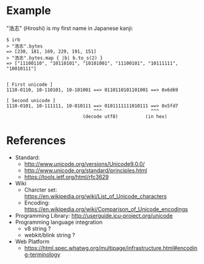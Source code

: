 <!--
{
  "title": "Unicode and UTF",
  "date": "2017-03-22T02:27:55+09:00",
  "category": "",
  "tags": ["spec"],
  "draft": true
}
-->

# Example

"浩志" (Hiroshi) is my first name in Japanese kanji:

```
$ irb
> "浩志".bytes
=> [230, 181, 169, 229, 191, 151]
> "浩志".bytes.map { |b| b.to_s(2) }
=> ["11100110", "10110101", "10101001", "11100101", "10111111", "10010111"]


[ First unicode ]
1110-0110, 10-110101, 10-101001 ==> 0110110101101001 ==> 0x6d69

[ Second unicode ]
1110-0101, 10-111111, 10-010111 ==> 0101111111010111 ==> 0x5fd7
                                ^^^                  ^^^
                            (decode utf8)          (in hex)
```

# References

- Standard:
  - http://www.unicode.org/versions/Unicode9.0.0/
  - http://www.unicode.org/standard/principles.html
  - https://tools.ietf.org/html/rfc3629
- Wiki
  - Charcter set: https://en.wikipedia.org/wiki/List_of_Unicode_characters
  - Encoding: https://en.wikipedia.org/wiki/Comparison_of_Unicode_encodings
- Programming Library: http://userguide.icu-project.org/unicode
- Programming language integration
  - v8 string ?
  - webkit/blink string ?
- Web Platform
  - https://html.spec.whatwg.org/multipage/infrastructure.html#encoding-terminology
